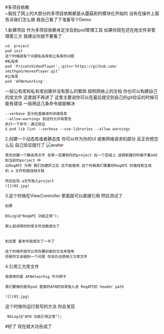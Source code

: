 #多项目依赖  
~我找了网上的大部分的多项目依赖都是从蘑菇街的模块化开始的 没有在操作上面 告诉我们怎么做 我自己看了下准备写个Demo 

1.新建项目 作为多项目依赖肯定涉及到pod管理工具 如果你现在还在拖文件夹管理第三方 我建议你就不要看了 
	
	cd  project 
	pod init
	这个时候就有个问题私有库和公有库的问题 
	#私有库
	pod 'PrivateVideoPlayer',:git=>'https://github.com/	smithgoo/movesPlayer.git'
	#公有库
	pod 'AFNetworking'

一般公有库和私有库创建并没有那么的繁琐 按照网络上的文档 你也可以构建自己的库文件 这里就不再讲了 这里主要说你可以在最后提交到自己的git验证的时候可能有错误 一般用这几条命令就能解决

	--verbose 显示检查编译的详细信息
	--allow-warnings 验证时允许有警告
	执行一下命令：通过验证
	$ pod lib lint --verbose --use-libraries --allow warnings
	
2.创建一个动态库或者静态库 你可以作为你的UI 或者网络请求的部分 反正你想怎么玩 自己验证就行了
	![avatar](1.jpg)
	
	首先创建一个静态库文件 目录一定要和你的project 在一个层级上 选择新建的时候不要add 到当前的porject 中
	以ReqAPI 为例 我们创建好之后 还不能使用 这个时候我们需要将ReqAPI 的路径和生成的.a 文件和路径相关联
	
	然后在将.a文件拖入project 
	![](02.jpg) 

3.这个时候在ViewController 里面就可以直接引用 然后测试了 
	
	如果 
	
	NSLog(@"ReqAPI 功能正常");
	
	那么就说明你的库文件加载成功了
	
	
	到这里 基本你就成功了一半了 
	
	这个时候你就可以写你要封装的方法来使用  
	但是你又会碰到一个问题 你没办法使用三方库文件 
4.引用三方库文件
	
	
	我使用的是 AFNetworkig 作为例子
	
	我们要做的是将pod 里面的AFN的目录拖入进 ReqAPI的 header path
	
	![](03.jpg)  

这个时候你运行我写的方法 你会发现 

	
	
	 NSLog(@"AFN 功能引用正常");


#好了 现在就大功告成了 

 	
	
	
	
	

